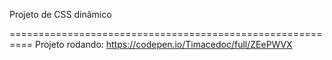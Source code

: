 Projeto de CSS dinâmico

==========================================================
Projeto rodando: https://codepen.io/Timacedoc/full/ZEePWVX